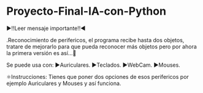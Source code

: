# Proyecto-Final-IA-con-Python

▶️!!Leer mensaje importante!!◀️

.Reconocimiento de perifericos, el programa recibe hasta dos objetos, tratare de mejorarlo para que pueda reconocer más objetos pero por ahora la primera versión es así...🥇

Se puede usa  con: ▶️Auriculares.
                   ▶️Teclados.
                   ▶️WebCam.
                   ▶️Mouses.                 

⚛️Instrucciones:
Tienes que poner dos opciones de esos perifericos por ejemplo Auriculares y Mouses y así funciona.

